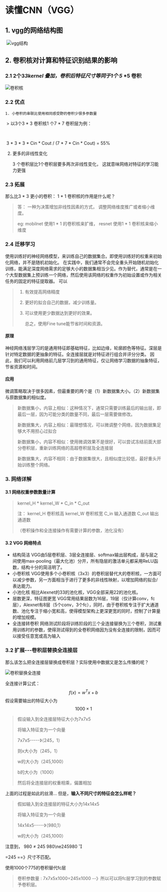 # 读懂CNN（VGG）

##  1.  vgg的网络结构图

​	![vgg结构](./img/VGG_configuration.png "Magic Gardens")



## 2. 卷积核对计算和特征识别结果的影响

### 2.1  2个3*3kernel 叠加，卷积后特征尺寸等同于1个 5* *5 卷积

![卷积核](./img/filter233.png '卷积核')



### 2.2 优点

	1. 小卷积的串联比使用相同感受野的卷积少很多参数量

​		>   以3个3 * 3 卷积核1 个7 * 7 卷积层为例：

​		

​		3 * 3 * 3 * Cin   * Cout / (7 * 7 * Cin * Cout) = 55%

 2. 更多的非线性变化

    3 个卷积层比1个卷积层要多两次非线性变化， 这就意味网络对特征的学习能力更强

### 2.3 拓展

那么比3 * 3 更小的卷积： 1 * 1 卷积核的作用是什么呢？

> 答： 一种为决策增加非线性因素的方式， 调整网络维度推广或者缩小维度。
>
> eg: mobilnet 使用1 * 1 的卷积核来扩维， resnet 使用1 * 1 卷积核来缩小维度



### 2.4 迁移学习

使用训练好的神经网络模型，来训练自己的数据集合。即使用训练好的权重来初始化网络，并不是随机初始化。
在实践中，我们通常不会完全重头开始随机初始化训练，能满足深度网络需求的足够大小的数据集相当少见。作为替代，通常是在一个大型数据集上预训练一个网络，然后使用该网络的权重作为初始设置或作为相关任务的固定的特征提取器。
可以

> 1. 有效提高网络精度
>
> 2. 更好的拟合自己的数据，减少训练量。
>
> 3. 可以使用更少数据达到更好的效果。
>
>    
>
>    总之，使用Fine tune能节省时间和资源。



#### 原理

神经网络浅层学习的是通用特征即基础特征，比如边缘，轮廓颜色等特征。深层是针对特定数据的更抽象的特征。全连接层就是对特征进行组合并评分分类。
因此，我们可以利用网络前几层学习到的通用特征，仅让网络学习数据的抽象特征，节省资源和时间。

#### 应用

微调策略取决于很多因素，但最重要的两个是（1）新数据集大小。（2）新数据集与原数据集的相似度。

> 新数据集小，内容上相似：这种情况下，通常只需要训练最后的输出层，即最后一层，因为可能分类的数量不同，最后一层需要做修改。
>
> 新数据集大，内容上相似：最理想情况，可以微调整个网络，因为数据集足够大不用担心过拟合
>
> 新数据集小，内容不相似：使用微调效果不是很好，可以尝试冻结前面大部分卷积层，重新训练网络的高超卷积层及全连接层
>
> 新数据集大，内容不相同：由于数据集很大，且相似度比较低，最好重头开始训练整个网络。

### 3. 网络详解

####  3.1 网络权重参数数量计算

> kernel_H * kernel_W * C_in * C_out 
>
> 注： kernel_H 卷积核高  kernel_W 卷积核宽  C_in 输入通道数 C_out 输出通道数
>
> （卷积操作和全连接操作有需要计算的参数，池化没有）

#### 3.2 VGG 网络特点

* 结构简洁
  VGG由5层卷积层、3层全连接层、softmax输出层构成，层与层之间使用max-pooling（最大化池）分开，所有隐层的激活单元都采用ReLU函数，结构十分的简洁明了。
* 小卷积核
  VGG使用多个小卷积核（3x3）的卷积层替代大的卷积核，一方面可以减少参数，另一方面相当于进行了更多的非线性映射，以增加网络的拟合/表达能力。
* 小池化核
  相比Alexnet的33的池化核，VGG全部采用22的池化核。
* 层数更深，特征图更宽
  VGG常用结果层数为16层，19层（仅计算conv，fc层），Alexnet有8层（5个conv，3个fc），同时，由于卷积核专注于扩大通道数、池化专注于缩小宽和高，使得模型架构上更深更宽的同时，控制了计算量的增加规模。
* 全连接转卷积
  网络测试阶段将训练阶段的三个全连接替换为三个卷积，测试重用训练时的参数，使得测试得到的全卷积网络因为没有全连接的限制，因而可以接受任意宽或高为输入

### 3.2 扩展---卷积层替换全连接层

那么该怎么把全连接层替换成卷积层？实际使用中数据又是怎么传播的呢？

![卷积替换全连接](./img/fcn2conv.png 'fc2conv')

全连接计算公式： 
$$
f(x) = w^Tx + b
$$
假设需要输出的特征大小为  
$$
1000 \times   1
$$


> 假设输入到全连接层特征大小为7x7x5 
>
> 将输入特征变为一个向量
>
>  7x7x5-----》（245，1） 
>
> 则x大小为（245，1） 
>
> w的大小为（245,1000） 
>
> b的大小为（1000） 
>
> 然后将全连接层的权重相乘，偏置相加

上面的过程是如此的丝滑…
但是，**输入不同尺寸的特征会怎么样呢？**

> 假如输入到全连接层的特征大小为14x14x5 
>
> 将输入特征变为一个向量 
>
> 14x14x5-----》（980,1）
>
>  w的大小为（245,1000）

注意到， 980 ≠ 245 980\ne245980 


 =245 ==》尺寸不匹配。

使用1000个775的卷积替代fc层

>卷积参数量 : 7x7x5x1000=245x1000 --》所以可以将fc层学习到的参数赋予卷积层。


